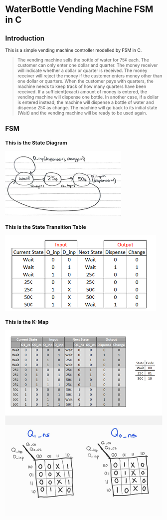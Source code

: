 # WaterBottle Vending Machine FSM in C

## Introduction
This is a simple vending machine controller modelled by FSM in C. 

> The vending machine sells the bottle of water for 75¢ each. The customer can only enter one dollar and quarter. The money receiver will indicate whether a dollar or quarter is received. The money receiver will reject the money if the customer enters money other than one dollar or quarters. When the customer pays with quarters, the machine needs to keep track of how many quarters have been received. If a sufficient(exact) amount of money is entered, the vending machine will dispense one bottle. In another case, if a dollar is entered instead, the machine will dispense a bottle of water and dispense 25¢ as change. The machine will go back to its initial state (Wait) and the vending machine will be ready to be used again.

## FSM

### This is the State Diagram
![image](images/1.png)
### This is the State Transition Table
![image](images/2.png)


### This is the K-Map
![image](images/4.png)
![image](images/3.jpg)


